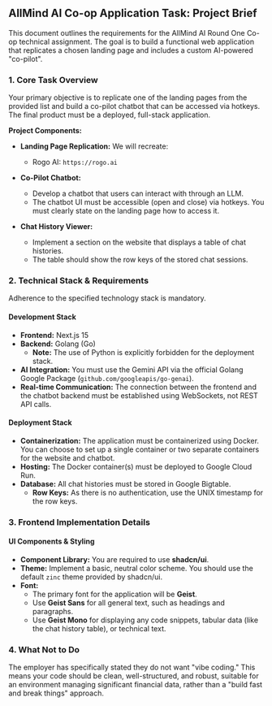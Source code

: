 ## AllMind AI Co-op Application Task: Project Brief

This document outlines the requirements for the AllMind AI Round One Co-op technical assignment. The goal is to build a functional web application that replicates a chosen landing page and includes a custom AI-powered "co-pilot".

### 1. Core Task Overview

Your primary objective is to replicate one of the landing pages from the provided list and build a co-pilot chatbot that can be accessed via hotkeys. The final product must be a deployed, full-stack application.

**Project Components:**

- **Landing Page Replication:** We will recreate:
  - Rogo AI: `https://rogo.ai`

- **Co-Pilot Chatbot:**
  - Develop a chatbot that users can interact with through an LLM.
  - The chatbot UI must be accessible (open and close) via hotkeys. You must clearly state on the landing page how to access it.

- **Chat History Viewer:**
  - Implement a section on the website that displays a table of chat histories.
  - The table should show the row keys of the stored chat sessions.

### 2. Technical Stack & Requirements

Adherence to the specified technology stack is mandatory.

#### **Development Stack**

- **Frontend:** Next.js 15
- **Backend:** Golang (Go)
  - **Note:** The use of Python is explicitly forbidden for the deployment stack.
- **AI Integration:** You must use the Gemini API via the official Golang Google Package (`github.com/googleapis/go-genai`).
- **Real-time Communication:** The connection between the frontend and the chatbot backend must be established using WebSockets, not REST API calls.

#### **Deployment Stack**

- **Containerization:** The application must be containerized using Docker. You can choose to set up a single container or two separate containers for the website and chatbot.
- **Hosting:** The Docker container(s) must be deployed to Google Cloud Run.
- **Database:** All chat histories must be stored in Google Bigtable.
  - **Row Keys:** As there is no authentication, use the UNIX timestamp for the row keys.

### 3. Frontend Implementation Details

#### **UI Components & Styling**

- **Component Library:** You are required to use **shadcn/ui**.
- **Theme:** Implement a basic, neutral color scheme. You should use the default `zinc` theme provided by shadcn/ui.
- **Font:**
  - The primary font for the application will be **Geist**.
  - Use **Geist Sans** for all general text, such as headings and paragraphs.
  - Use **Geist Mono** for displaying any code snippets, tabular data (like the chat history table), or technical text.

### 4. What Not to Do

The employer has specifically stated they do not want "vibe coding." This means your code should be clean, well-structured, and robust, suitable for an environment managing significant financial data, rather than a "build fast and break things" approach.
